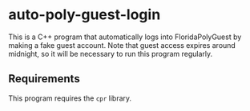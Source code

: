 # auto-poly-guest-login

This is a C++ program that automatically logs into FloridaPolyGuest by making a
fake guest account.
Note that guest access expires around midnight, so it will be necessary to run
this program regularly.

## Requirements
This program requires the `cpr` library.

